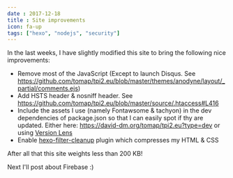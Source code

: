 ```yaml
---
date : 2017-12-18
title : Site improvements
icon: fa-up
tags: ["hexo", "nodejs", "security"]
---
```


In the last weeks, I have slightly modified this site to bring the following nice improvements:
* Remove most of the JavaScript (Except to launch Disqus. See https://github.com/tomap/tpi2.eu/blob/master/themes/anodyne/layout/_partial/comments.ejs)
* Add HSTS header & nosniff header. See https://github.com/tomap/tpi2.eu/blob/master/source/.htaccess#L416
* Include the assets I use (namely Fontawsome & tachyon) in the dev dependencies of package.json so that I can easily spot if thy are updated. Either here: https://david-dm.org/tomap/tpi2.eu?type=dev or using [Version Lens](https://marketplace.visualstudio.com/items?itemName=pflannery.vscode-versionlens)
* Enable [hexo-filter-cleanup](https://github.com/mamboer/hexo-filter-cleanup) plugin which compresses my HTML & CSS

After all that this site weights less than 200 KB!

Next I'll post about Firebase :)
